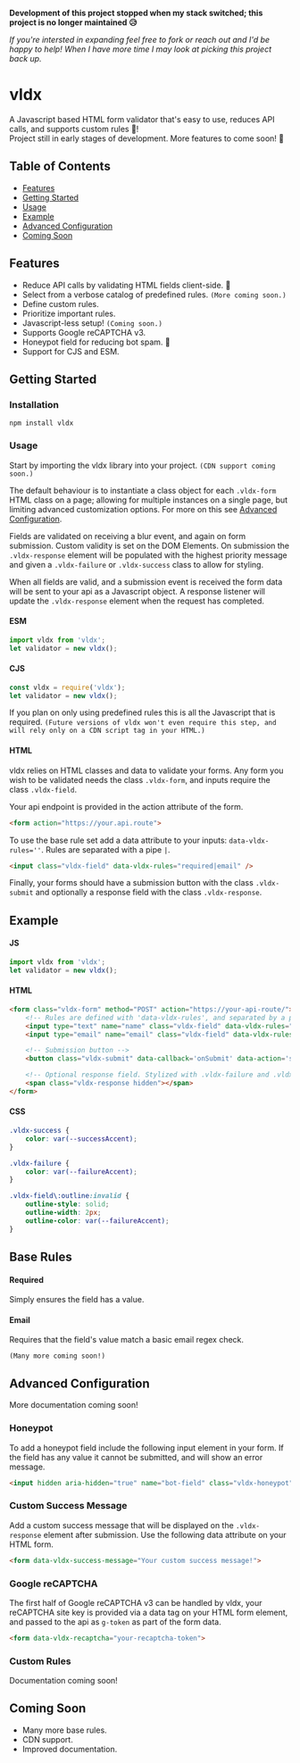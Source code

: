 **Development of this project stopped when my stack switched; this project is no longer maintained 😥**<br/>

*If you're intersted in expanding feel free to fork or reach out and I'd be happy to help! When I have more time I may look at picking this project back up.*

# vldx

A Javascript based HTML form validator that's easy to use, reduces API calls, and supports custom rules 📑!<br/>
Project still in early stages of development. More features to come soon! 🚀

## Table of Contents
- [Features](#features)
- [Getting Started](#getting-started)
- [Usage](#usage)
- [Example](#example)
- [Advanced Configuration](#advanced-configuration)
- [Coming Soon](#coming-soon)

## Features
- Reduce API calls by validating HTML fields client-side. 🥳
- Select from a verbose catalog of predefined rules. `(More coming soon.)`
- Define custom rules.
- Prioritize important rules.
- Javascript-less setup! `(Coming soon.)`
- Supports Google reCAPTCHA v3. 
- Honeypot field for reducing bot spam. 🤖
- Support for CJS and ESM.

## Getting Started
### Installation
```shell
npm install vldx
```
### Usage
Start by importing the vldx library into your project. `(CDN support coming soon.)`

The default behaviour is to instantiate a class object for each `.vldx-form` HTML class on a page; allowing for multiple instances on a single page, but limiting advanced customization options. For more on this see [Advanced Configuration](#advanced-configuration).

Fields are validated on receiving a blur event, and again on form submission. Custom validity is set on the DOM Elements. On submission the `.vldx-response` element will be populated with the highest priority message and given a `.vldx-failure` or `.vldx-success` class to allow for styling.

When all fields are valid, and a submission event is received the form data will be sent to your api as a Javascript object. A response listener will update the `.vldx-response` element when the request has completed.
#### ESM
```js
import vldx from 'vldx';
let validator = new vldx();
```
#### CJS
```js
const vldx = require('vldx');
let validator = new vldx();
```

If you plan on only using predefined rules this is all the Javascript that is required. `(Future versions of vldx won't even require this step, and will rely only on a CDN script tag in your HTML.)`

#### HTML
vldx relies on HTML classes and data to validate your forms. Any form you wish to be validated needs the class `.vldx-form`, and inputs require the class `.vldx-field`.

Your api endpoint is provided in the action attribute of the form.
```HTML
<form action="https://your.api.route">
```

To use the base rule set add a data attribute to your inputs: `data-vldx-rules=''`.
Rules are separated with a pipe `|`.
```HTML
<input class="vldx-field" data-vldx-rules="required|email" />
```

Finally, your forms should have a submission button with the class `.vldx-submit` and optionally a response field with the class `.vldx-response`.

## Example
#### JS
```js
import vldx from 'vldx';
let validator = new vldx();
```
#### HTML
```HTML
<form class="vldx-form" method="POST" action="https://your-api-route/">
	<!-- Rules are defined with 'data-vldx-rules', and separated by a pipe, on any field with the class 'vldx-field'  -->
	<input type="text" name="name" class="vldx-field" data-vldx-rules="required" />
	<input type="email" name="email" class="vldx-field" data-vldx-rules="email|required" />

	<!-- Submission button -->
	<button class="vldx-submit" data-callback='onSubmit' data-action='submit'></button>

	<!-- Optional response field. Stylized with .vldx-failure and .vldx-success classes -->
	<span class="vldx-response hidden"></span>
</form>
```
#### CSS
```CSS
.vldx-success {
	color: var(--successAccent);
}

.vldx-failure {
	color: var(--failureAccent);
}

.vldx-field\:outline:invalid {
	outline-style: solid;
	outline-width: 2px;
	outline-color: var(--failureAccent);
}
```
## Base Rules
#### Required
Simply ensures the field has a value.
#### Email
Requires that the field's value match a basic email regex check.

`(Many more coming soon!)`

## Advanced Configuration
More documentation coming soon!

### Honeypot
To add a honeypot field include the following input element in your form. If the field has any value it cannot be submitted, and will show an error message.

```HTML
<input hidden aria-hidden="true" name="bot-field" class="vldx-honeypot"/>
```

### Custom Success Message
Add a custom success message that will be displayed on the `.vldx-response` element after submission. Use the following data attribute on your HTML form.
```HTML
<form data-vldx-success-message="Your custom success message!">
```

### Google reCAPTCHA
The first half of Google reCAPTCHA v3 can be handled by vldx, your reCAPTCHA site key is provided via a data tag on your HTML form element, and passed to the api as `g-token` as part of the form data.
```HTML
<form data-vldx-recaptcha="your-recaptcha-token">
```

### Custom Rules
Documentation coming soon!

## Coming Soon
- Many more base rules.
- CDN support.
- Improved documentation.
